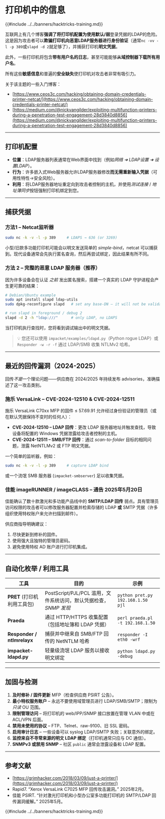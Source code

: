 # 打印机中的信息

{{#include ../../banners/hacktricks-training.md}}

互联网上有几个博客**强调了将打印机配置为使用默认/弱**登录凭据的LDAP的危险。 \
这是因为攻击者可以**欺骗打印机向恶意LDAP服务器进行身份验证**（通常`nc -vv -l -p 389`或`slapd -d 2`就足够了），并捕获打印机**明文凭据**。

此外，一些打印机将包含**带有用户名的日志**，甚至可能能够**从域控制器下载所有用户名**。

所有这些**敏感信息**和普遍的**安全缺失**使打印机对攻击者非常有吸引力。

关于该主题的一些入门博客：

- [https://www.ceos3c.com/hacking/obtaining-domain-credentials-printer-netcat/](https://www.ceos3c.com/hacking/obtaining-domain-credentials-printer-netcat/)
- [https://medium.com/@nickvangilder/exploiting-multifunction-printers-during-a-penetration-test-engagement-28d3840d8856](https://medium.com/@nickvangilder/exploiting-multifunction-printers-during-a-penetration-test-engagement-28d3840d8856)

---
## 打印机配置

- **位置**：LDAP服务器列表通常在Web界面中找到（例如*网络 ➜ LDAP设置 ➜ 设置LDAP*）。
- **行为**：许多嵌入式Web服务器允许LDAP服务器修改**而无需重新输入凭据**（可用性特性→安全风险）。
- **利用**：将LDAP服务器地址重定向到攻击者控制的主机，并使用*测试连接* / *地址簿同步*按钮强制打印机绑定到您。

---
## 捕获凭据

### 方法1 – Netcat监听器
```bash
sudo nc -k -v -l -p 389     # LDAPS → 636 (or 3269)
```
小型/旧款多功能打印机可能会以明文发送简单的 *simple-bind*，netcat 可以捕获到。现代设备通常会先执行匿名查询，然后再尝试绑定，因此结果有所不同。

### 方法 2 – 完整的恶意 LDAP 服务器（推荐）

因为许多设备会在认证 *之前* 发出匿名搜索，搭建一个真实的 LDAP 守护进程会产生更可靠的结果：
```bash
# Debian/Ubuntu example
sudo apt install slapd ldap-utils
sudo dpkg-reconfigure slapd   # set any base-DN – it will not be validated

# run slapd in foreground / debug 2
slapd -d 2 -h "ldap:///"      # only LDAP, no LDAPS
```
当打印机执行查找时，您将看到调试输出中的明文凭据。

> 💡 您还可以使用 `impacket/examples/ldapd.py`（Python rogue LDAP）或 `Responder -w -r -f` 通过 LDAP/SMB 收集 NTLMv2 哈希。

---
## 最近的回传漏洞（2024-2025）

回传*不是*一个理论问题——供应商在 2024/2025 年持续发布 advisories，准确描述了这一攻击类别。

### 施乐 VersaLink – CVE-2024-12510 & CVE-2024-12511

施乐 VersaLink C70xx MFP 的固件 ≤ 57.69.91 允许经过身份验证的管理员（或在默认凭据保持不变时的任何人）：

* **CVE-2024-12510 – LDAP 回传**：更改 LDAP 服务器地址并触发查找，导致设备将配置的 Windows 凭据泄露给攻击者控制的主机。
* **CVE-2024-12511 – SMB/FTP 回传**：通过 *scan-to-folder* 目标的相同问题，泄露 NetNTLMv2 或 FTP 明文凭据。

一个简单的监听器，例如：
```bash
sudo nc -k -v -l -p 389     # capture LDAP bind
```
或一个流氓 SMB 服务器 (`impacket-smbserver`) 足以收集凭据。

### 佳能 imageRUNNER / imageCLASS – 通告 2025年5月20日

佳能确认了数十款激光和多功能产品线中的 **SMTP/LDAP 回传** 弱点。具有管理员访问权限的攻击者可以修改服务器配置并检索存储的 LDAP **或** SMTP 凭据（许多组织使用特权账户来允许扫描到邮件）。

供应商指导明确建议：

1. 尽快更新到修补的固件。
2. 使用强大且独特的管理员密码。
3. 避免使用特权 AD 账户进行打印机集成。

---
## 自动化枚举 / 利用工具

| 工具 | 目的 | 示例 |
|------|---------|---------|
| **PRET** (打印机利用工具包) | PostScript/PJL/PCL 滥用，文件系统访问，默认凭据检查，*SNMP 发现* | `python pret.py 192.168.1.50 pjl` |
| **Praeda** | 通过 HTTP/HTTPS 收集配置（包括地址簿和 LDAP 凭据） | `perl praeda.pl -t 192.168.1.50` |
| **Responder / ntlmrelayx** | 捕获并中继来自 SMB/FTP 回传的 NetNTLM 哈希 | `responder -I eth0 -wrf` |
| **impacket-ldapd.py** | 轻量级流氓 LDAP 服务以接收明文绑定 | `python ldapd.py -debug` |

---
## 加固与检测

1. **及时修补 / 固件更新** MFP（检查供应商 PSIRT 公告）。
2. **最小特权服务账户** – 永远不要使用域管理员进行 LDAP/SMB/SMTP；限制为 *只读* OU 范围。
3. **限制管理访问** – 将打印机的 web/IPP/SNMP 接口放置在管理 VLAN 中或在 ACL/VPN 后面。
4. **禁用未使用的协议** – FTP、Telnet、raw-9100、旧 SSL 密码。
5. **启用审计日志** – 一些设备可以 syslog LDAP/SMTP 失败；关联意外的绑定。
6. **监控来自不寻常来源的明文 LDAP 绑定**（打印机通常只应与 DC 通信）。
7. **SNMPv3 或禁用 SNMP** – 社区 `public` 通常会泄露设备和 LDAP 配置。

---
## 参考文献

- [https://grimhacker.com/2018/03/09/just-a-printer/](https://grimhacker.com/2018/03/09/just-a-printer/)
- Rapid7. “Xerox VersaLink C7025 MFP 回传攻击漏洞。” 2025年2月。
- 佳能 PSIRT. “针对激光打印机和小型办公室多功能打印机的 SMTP/LDAP 回传漏洞缓解。” 2025年5月。

{{#include ../../banners/hacktricks-training.md}}
